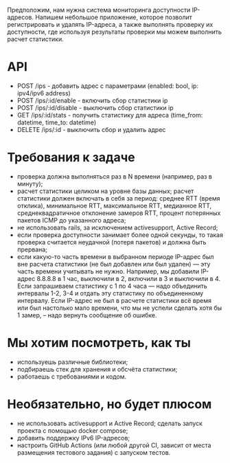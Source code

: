 Предположим, нам нужна система мониторинга доступности IP-адресов. Напишем небольшое приложение, которое позволит регистрировать и удалять IP-адреса, а также выполнять проверку их доступности, где используя результаты проверки мы можем выполнить расчет статистики.

# API
- POST /ips - добавить адрес с параметрами (enabled: bool, ip: ipv4/ipv6 address)
- POST /ips/:id/enable - включить сбор статистики ip
- POST /ips/:id/disable - выключить сбор статистики ip
- GET /ips/:id/stats - получить статистику для адреса (time_from: datetime, time_to: datetime)
- DELETE /ips/:id - выключить сбор и удалить адрес

# Требования к задаче
- проверка должна выполняться раз в N времени (например, раз в минуту);
- расчет статистики целиком на уровне базы данных;
расчет статистики должен включать в себя за период: среднее RTT (время отклика), минимальное RTT, максимальное RTT, медианное RTT, среднеквадратичное отклонение замеров RTT, процент потерянных пакетов ICMP до указанного адреса;
- не использовать rails, за исключением activesupport, Active Record;
- если проверка доступности занимает более одной секунды, то такая проверка считается неудачной (потеря пакетов) и должна быть прервана;
- если какую-то часть времени в выбранном периоде IP-адрес был вне расчета статистики (не был добавлен или был удален) — эту часть времени учитывать не нужно. Например, мы добавили IP-адрес 8.8.8.8 в 1 час, выключили в 2, включили в 3 и выключили в 4. Если запрашиваем статистику с 1 по 4 часа — надо объединить интервалы 1-2, 3-4 и отдать эту статистику по объединенному интервалу. Если IP-адрес не был в расчете статистики всё время или был настолько мало времени, что мы не успели сделать хотя бы 1 замер, – надо вернуть сообщение об ошибке.

# Мы хотим посмотреть, как ты
- используешь различные библиотеки;
- подбираешь стек для хранения и обсчёта статистики;
- работаешь с требованиями и кодом.

# Необязательно, но будет плюсом
- не использовать activesupport и Active Record;
сделать запуск проекта с помощью docker compose;
- добавить поддержку IPv6 IP-адресов;
- настроить GitHub Actions (или любой другой CI, зависит от места размещения тестового задания) с запуском тестов.

